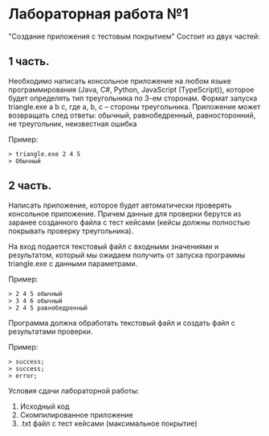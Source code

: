 # Лабораторная работа №1

"Создание приложения с тестовым покрытием"
Состоит из двух частей:

## 1 часть. 
Необходимо написать консольное приложение на любом языке программирования (Java, C#, Python, JavaScript (TypeScript)), которое будет определять тип треугольника по 3-ем сторонам. Формат запуска triangle.exe a b c, где a, b, c – стороны треугольника. Приложение может возвращать след ответы: обычный, равнобедренный, равносторонний, не треугольник, неизвестная ошибка

Пример:
```
> triangle.exe 2 4 5
> Обычный
```

## 2 часть. 
Написать приложение, которое будет автоматически проверять консольное приложение. Причем данные для проверки берутся из заранее созданного файла с тест кейсами (кейсы должны полностью покрывать проверку треугольника).

На вход подается текстовый файл с входными значениями и результатом, который мы ожидаем получить от запуска программы triangle.exe с данными параметрами.

Пример:
```
> 2 4 5 обычный
> 3 4 6 обычный
> 2 4 5 равнобедренный
```

Программа должна обработать текстовый файл и создать файл с результатами проверки.

Пример:
```
> sucсess;
> sucсess;
> error;
```

Условия сдачи лабораторной работы:
1) Исходный код
2) Скомпилированное приложение
3) .txt файл с тест кейсами (максимальное покрытие)
